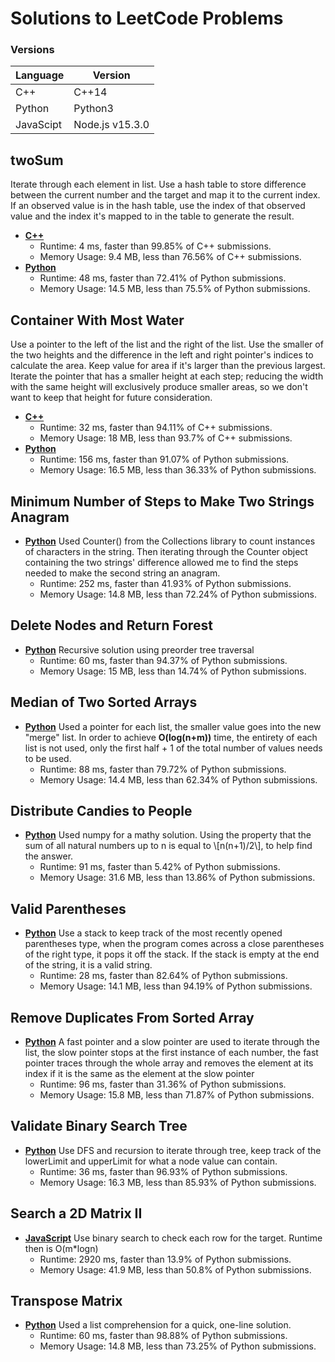 # Solutions to LeetCode Problems
### Versions
Language | Version
------------ | -------------
C++ | C++14
Python | Python3
JavaScipt | Node.js v15.3.0
## twoSum
Iterate through each element in list. Use a hash table to store difference between the current number and the target and map it to the current index. If an observed value is in the hash table, use the index of that observed value and the index it's mapped to in the table to generate the result.
* **[C++](https://github.com/Andrade-Diego/leetCodeSolns/blob/master/twoSum.cpp)**
  * Runtime: 4 ms, faster than 99.85% of C++ submissions.
  * Memory Usage: 9.4 MB, less than 76.56% of C++ submissions.
* **[Python](https://github.com/Andrade-Diego/leetCodeSolns/blob/master/twoSum.py)**
  * Runtime: 48 ms, faster than 72.41% of Python submissions.
  * Memory Usage: 14.5 MB, less than 75.5% of Python submissions.

## Container With Most Water
Use a pointer to the left of the list and the right of the list. Use the smaller of the two heights and the difference in the left and right pointer's indices to calculate the area. Keep value for area if it's larger than the previous largest. Iterate the pointer that has a smaller height at each step; reducing the width with the same height will exclusively produce smaller areas, so we don't want to keep that height for future consideration.
* **[C++](https://github.com/Andrade-Diego/leetCodeSolns/blob/master/containerWithMostWater.cpp)**
  * Runtime: 32 ms, faster than 94.11% of C++ submissions.
  * Memory Usage: 18 MB, less than 93.7% of C++ submissions.
* **[Python](https://github.com/Andrade-Diego/leetCodeSolns/blob/master/containerWithMostWater.py)**
  * Runtime: 156 ms, faster than 91.07% of Python submissions.
  * Memory Usage: 16.5 MB, less than 36.33% of Python submissions.

## Minimum Number of Steps to Make Two Strings Anagram
* **[Python](https://github.com/Andrade-Diego/leetCodeSolns/blob/master/minStepsToMakeAnagram.py)**
Used Counter() from the Collections library to count instances of characters in the string. Then iterating through the Counter object containing the two strings' difference allowed me to find the steps needed to make the second string an anagram.
  * Runtime: 252 ms, faster than 41.93% of Python submissions.
  * Memory Usage: 14.8 MB, less than 72.24% of Python submissions.

## Delete Nodes and Return Forest
* **[Python](https://github.com/Andrade-Diego/leetCodeSolns/blob/master/DelNodesGetForest.py)**
Recursive solution using preorder tree traversal
  * Runtime: 60 ms, faster than 94.37% of Python submissions.
  * Memory Usage: 15 MB, less than 14.74% of Python submissions.

## Median of Two Sorted Arrays
* **[Python](https://github.com/Andrade-Diego/leetCodeSolns/blob/master/FindMediansSortedArrays.py)**
Used a pointer for each list, the smaller value goes into the new "merge" list. In order to achieve **O(log(n+m))** time, the entirety of each list is not used, only the first half + 1 of the total number of values needs to be used. 
  * Runtime: 88 ms, faster than 79.72% of Python submissions.
  * Memory Usage: 14.4 MB, less than 62.34% of Python submissions.

## Distribute Candies to People
* **[Python](https://github.com/Andrade-Diego/leetCodeSolns/blob/master/distributeCandies.py)**
Used numpy for a mathy solution. Using the property that the sum of all natural numbers up to n is equal to \\[n(n+1)/2\\], to help find the answer.
  * Runtime: 91 ms, faster than 5.42% of Python submissions.
  * Memory Usage: 31.6 MB, less than 13.86% of Python submissions.

## Valid Parentheses
* **[Python](https://github.com/Andrade-Diego/leetCodeSolns/blob/master/validParentheses.py)**
Use a stack to keep track of the most recently opened parentheses type, when the program comes across a close parentheses of the right type, it pops it off the stack. If the stack is empty at the end of the string, it is a valid string.
  * Runtime: 28 ms, faster than 82.64% of Python submissions.
  * Memory Usage: 14.1 MB, less than 94.19% of Python submissions.

## Remove Duplicates From Sorted Array
* **[Python](https://github.com/Andrade-Diego/leetCodeSolns/blob/master/removeDuplicates.py)**
A fast pointer and a slow pointer are used to iterate through the list, the slow pointer stops at the first instance of each number, the fast pointer traces through the whole array and removes the element at its index if it is the same as the element at the slow pointer
  * Runtime: 96 ms, faster than 31.36% of Python submissions.
  * Memory Usage: 15.8 MB, less than 71.87% of Python submissions.

## Validate Binary Search Tree
* **[Python](https://github.com/Andrade-Diego/leetCodeSolns/blob/master/validateBST.py)**
Use DFS and recursion to iterate through tree, keep track of the lowerLimit and upperLimit for what a node value can contain.
  * Runtime: 36 ms, faster than 96.93% of Python submissions.
  * Memory Usage: 16.3 MB, less than 85.93% of Python submissions.

## Search a 2D Matrix II
* **[JavaScript](https://github.com/Andrade-Diego/leetCodeSolns/blob/master/searchMatrix.js)**
Use binary search to check each row for the target. Runtime then is O(m*logn)
  * Runtime: 2920 ms, faster than 13.9% of Python submissions.
  * Memory Usage: 41.9 MB, less than 50.8% of Python submissions.

## Transpose Matrix
* **[Python](https://github.com/Andrade-Diego/leetCodeSolns/blob/master/TransposeMatrix.py)**
Used a list comprehension for a quick, one-line solution.
  * Runtime: 60 ms, faster than 98.88% of Python submissions.
  * Memory Usage: 14.8 MB, less than 73.25% of Python submissions.